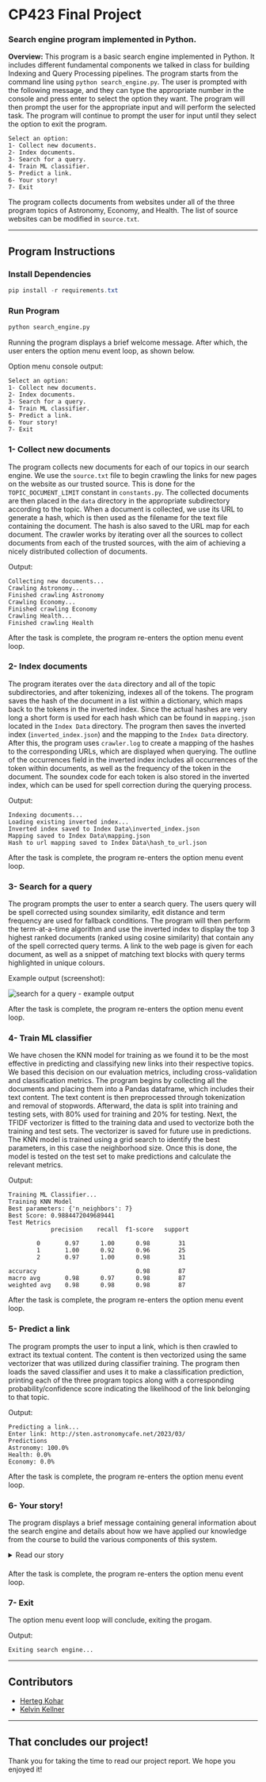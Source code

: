 # **CP423 Final Project**
### **Search engine program implemented in Python.**

**Overview:** This program is a basic search engine implemented in Python. It includes different fundamental components we talked in class for building Indexing and Query Processing pipelines. The program starts from the command line using `python search_engine.py`. The user is prompted with the following message, and they can type the appropriate number in the console and press enter to select the option they want. The program will then prompt the user for the appropriate input and will perform the selected task. The program will continue to prompt the user for input until they select the option to exit the program.

    Select an option:
    1- Collect new documents.
    2- Index documents.
    3- Search for a query.
    4- Train ML classifier.
    5- Predict a link.
    6- Your story!
    7- Exit


The program collects documents from websites under all of the three program topics of Astronomy, Economy, and Health. The list of source websites can be modified in `source.txt`.

---


## **Program Instructions**

### Install Dependencies
```powershell
pip install -r requirements.txt
```

### Run Program
```Bash
python search_engine.py
```
Running the program displays a brief welcome message. After which, the user enters the option menu event loop, as shown below.

Option menu console output:

    Select an option:
    1- Collect new documents.
    2- Index documents.
    3- Search for a query.
    4- Train ML classifier.
    5- Predict a link.
    6- Your story!
    7- Exit


### 1- Collect new documents

The program collects new documents for each of our topics in our search engine. We use the `source.txt` file to begin crawling the links for new pages on the website as our trusted source. This is done for the `TOPIC_DOCUMENT_LIMIT` constant in `constants.py`. The collected documents are then placed in the `data` directory in the appropriate subdirectory according to the topic. When a document is collected, we use its URL to generate a hash, which is then used as the filename for the text file containing the document. The hash is also saved to the URL map for each document. The crawler works by iterating over all the sources to collect documents from each of the trusted sources, with the aim of achieving a nicely distributed collection of documents.

Output:

    Collecting new documents...
    Crawling Astronomy...
    Finished crawling Astronomy
    Crawling Economy...
    Finished crawling Economy
    Crawling Health...
    Finished crawling Health
After the task is complete, the program re-enters the option menu event loop.


### 2- Index documents


The program iterates over the `data` directory and all of the topic subdirectories, and after tokenizing, indexes all of the tokens. The program saves the hash of the document in a list within a dictionary, which maps back  to the tokens in the inverted index. Since the actual hashes are very long a short form is used for each hash which can be found in `mapping.json` located in the `Index Data` directory. The program then saves the inverted index (`inverted_index.json`) and the mapping to the `Index Data` directory. After this, the program uses `crawler.log` to create a mapping of the hashes to the corresponding URLs, which are displayed when querying. The outline of the occurrences field in the inverted index includes all occurrences of the token within documents, as well as the frequency of the token in the document. The soundex code for each token is also stored in the inverted index, which can be used for spell correction during the querying process.

Output:

    Indexing documents...
    Loading existing inverted index...
    Inverted index saved to Index Data\inverted_index.json
    Mapping saved to Index Data\mapping.json
    Hash to url mapping saved to Index Data\hash_to_url.json
After the task is complete, the program re-enters the option menu event loop.


### 3- Search for a query

The program prompts the user to enter a search query. The users query will be spell corrected using soundex similarity, edit distance and term frequency are used for fallback conditions. The program will then perform the term-at-a-time algorithm and use the inverted index to display the top 3 highest ranked documents (ranked using cosine similarity) that contain any of the spell corrected query terms. A link to the web page is given for each document, as well as a snippet of matching text blocks with query terms highlighted in unique colours.

Example output (screenshot):

![search for a query - example output](https://user-images.githubusercontent.com/19508210/233170942-b92b08e9-a3ce-44ae-84a1-1b19eed3c47e.png)

After the task is complete, the program re-enters the option menu event loop.


### 4- Train ML classifier

We have chosen the KNN model for training as we found it to be the most effective in predicting and classifying new links into their respective topics. We based this decision on our evaluation metrics, including cross-validation and classification metrics. The program begins by collecting all the documents and placing them into a Pandas dataframe, which includes their text content. The text content is then preprocessed through tokenization and removal of stopwords. Afterward, the data is split into training and testing sets, with 80% used for training and 20% for testing. Next, the TFIDF vectorizer is fitted to the training data and used to vectorize both the training and test sets. The vectorizer is saved for future use in predictions. The KNN model is trained using a grid search to identify the best parameters, in this case the neighborhood size. Once this is done, the model is tested on the test set to make predictions and calculate the relevant metrics.

Output:

    Training ML Classifier...
    Training KNN Model
    Best parameters: {'n_neighbors': 7}
    Best Score: 0.9884472049689441
    Test Metrics
                precision    recall  f1-score   support

            0       0.97      1.00      0.98        31
            1       1.00      0.92      0.96        25
            2       0.97      1.00      0.98        31

    accuracy                            0.98        87
    macro avg       0.98      0.97      0.98        87
    weighted avg    0.98      0.98      0.98        87
After the task is complete, the program re-enters the option menu event loop.


### 5- Predict a link

The program prompts the user to input a link, which is then crawled to extract its textual content. The content is then vectorized using the same vectorizer that was utilized during classifier training. The program then loads the saved classifier and uses it to make a classification prediction, printing each of the three program topics along with a corresponding probability/confidence score indicating the likelihood of the link belonging to that topic.

Output:

    Predicting a link...
    Enter link: http://sten.astronomycafe.net/2023/03/
    Predictions
    Astronomy: 100.0%
    Health: 0.0%
    Economy: 0.0%
After the task is complete, the program re-enters the option menu event loop.


### 6- Your story!

The program displays a brief message containing general information about the search engine and details about how we have applied our knowledge from the course to build the various components of this system.

<details>
  <summary style="padding-bottom: 0.5em;">Read our story</summary>

    This search engine program is designed to provide users with the basic functionality for collecting, indexing, classifying, and searching for documents while leveraging our knowledge of search engine architecture and information retrieval gained from this course. We applied course concepts including web and document crawling, text processing, indexing, query processing, classification and retrieval models to develop its various components.

    For instance, to collect new documents, we implemented a web crawler algorithm that uses BeautifulSoup to parse text, store documents and extract links from web pages. To index documents, we used an inverted index data structure that stores the frequency of each term in the document to enable fast retrieval of search results. Additionally, we used the term-at-a-time algorithm to retrieve documents related to the query, and applied text processing techniques such as tokenization, stemming, stop-word removal, and spell correction to improve the accuracy of search engine results.

    We applied our knowledge of supervised machine learning methods to train a classifier model capable of classifying documents into one of the three program topics. To train the model, we utilized a K-Nearest Neighbors (KNN) classifier based on the text content of both labeled source pages and internal links found within them. This model is used to identify which documents are most relevant to the user's query. Additionally, the same classifier model is used for the link prediction feature to predict which of the three topics a given link belongs to.

    Overall, this simple search engine program is the culmination of our in-depth understanding of search engine architecture and information retrieval techniques that we gained throughout this course. Our ability to effectively implement various algorithms and processes is reflected in the program's performance and utility.

    Thank you for taking the time to explore our program,
    - Herteg and Kelvin <3
</details>

After the task is complete, the program re-enters the option menu event loop.


### 7- Exit

The option menu event loop will conclude, exiting the progam.

Output:

    Exiting search engine...


---

## Contributors

- [Herteg Kohar](https://github.com/koha5160)
- [Kelvin Kellner](https://github.com/kelvinkellner)


---

## That concludes our project!
Thank you for taking the time to read our project report. We hope you enjoyed it!
